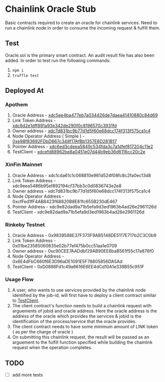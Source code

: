 # Chainlink Oracle Stub

Basic contracts required to create an oracle for chainlink services. Need to run a chainlink node in order to consume the incoming request & fulfill them.

## Test

Oracle.sol is the primary smart contract. An audit result file has also been added.
In order to test run the following commands:

1. `npm i`
2. `truffle test`

## Deployed At

### Apothem

1. Oracle Address - [xdc5ee4ba477eb7a034426de7daea41410880c84d69](https://explorer.apothem.network/addr/xdc5ee4ba477eb7a034426de7daea41410880c84d69)
2. Link Token Address - [xdc8d2e1dff891a93e342de290f0c8196570c3931fd](https://explorer.apothem.network/addr/xdc8d2e1dff891a93e342de290f0c8196570c3931fd)
3. Owner address - [xdc7d831bc9b77d1d5f60e68dcc174f313f575ca1c4](https://explorer.apothem.network/addr/xdc7d831bc9b77d1d5f60e68dcc174f313f575ca1c4)
4. Node Operator Address ( Simple ) - [0xe98f83692FDbD667c348f17AfBb1357E6D281B17](https://explorer.apothem.network/addr/0xe98f83692fdbd667c348f17afbb1357e6d281b17)
5. Pointer Address - [xdc6ed3cdeea5849c534fda3c7a1dfef817204c11e2](https://explorer.apothem.network/addr/xdc6ed3cdeea5849c534fda3c7a1dfef817204c11e2)
6. TestClient - [xdcefd88962be8a0451e07d44b9eb36d6116cc20c2e](https://explorer.apothem.network/addr/xdcefd88962be8a0451e07d44b9eb36d6116cc20c2e)

### XinFin Mainnet

1. Oracle Address - xdc1cda61c1c068810e981d524f08fc8c2fa0ec13d8
2. Link Token Address - xdc9eea5486b95ef892194cf37bb3c0d0836743e2e8
3. Owner address - xdc7d831bc9b77d1d5f60e68dcc174f313f575ca1c4
4. Node Operator Address - 0xcfFed1fF4AB8423f68820B8E61fc655B230dE467
5. Pointer Address - xdc9e82dad9a71b5efa9d3ed1963b4ad26e2961126d
6. TestClient - xdc9e82dad9a71b5efa9d3ed1963b4ad26e2961126d

### Rinkeby Testnet

1. Oracle Address - 0x9839588E37F373F9AB5148DE5117E717b2C3C0b9
2. Link Token Address - 0x01be23585060835e02b77ef475b0cc51aa1e0709
3. Owner address - 0xc90CEE7AADdbf29AB90EE6baB561f55c17a876f0
4. Node Operator Address - 0x6E4dFbC660f6E3D96aDE1091E5F78805856DA5Ad
5. TestClient - 0xD0886Fd1c49a6616E6EE4dCd10A1e339B55c951F


### Usage Flow

1. A user, who wants to use services provided by the chainlink node identified by the job-id, will first have to deploy a client contract similar to [TestClient](https://explorer.apothem.network/addr/xdcefd88962be8a0451e07d44b9eb36d6116cc20c2e).
2. The client contract's function needs to build a chainlink request with arguements of jobid and oracle address.
  Here the oracle address is the address of the oracle which provides the services & jobid is the identification of the process/service that the oracle provides.
3. The client contract needs to have some minimum amount of LINK token ( as per the charge of oracle ) 
4. On submitting this chainlink request, the result will be passed as an arguement to the fulfill function specified while building the chainlink request when the operation completes.

## TODO

 - [ ] add more tests